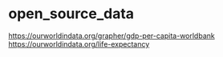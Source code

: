 # open_source_data

https://ourworldindata.org/grapher/gdp-per-capita-worldbank
https://ourworldindata.org/life-expectancy
